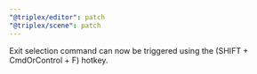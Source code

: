 ```yaml
---
"@triplex/editor": patch
"@triplex/scene": patch
---
```


Exit selection command can now be triggered using the (SHIFT + CmdOrControl + F)
hotkey.
